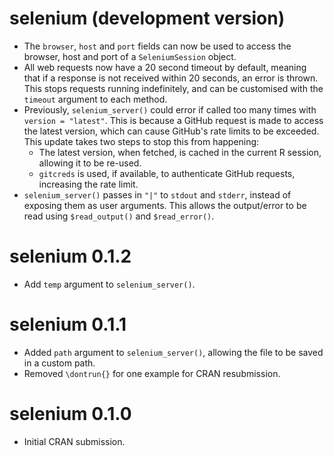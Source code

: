 # selenium (development version)

* The `browser`, `host` and `port` fields can now be used to access the browser,
  host and port of a `SeleniumSession` object.
* All web requests now have a 20 second timeout by default, meaning that if a
  response is not received within 20 seconds, an error is thrown. This stops
  requests running indefinitely, and can be customised with the `timeout` 
  argument to each method.
* Previously, `selenium_server()` could error if called too many times with
  `version = "latest"`. This is because a GitHub request is made to access
  the latest version, which can cause GitHub's rate limits to be exceeded.
  This update takes two steps to stop this from happening:
  - The latest version, when fetched, is cached in the current R session,
    allowing it to be re-used.
  - `gitcreds` is used, if available, to authenticate GitHub requests,
    increasing the rate limit.
* `selenium_server()` passes in `"|"` to `stdout` and `stderr`, instead of
  exposing them as user arguments. This allows the output/error to be read
  using `$read_output()` and `$read_error()`.

# selenium 0.1.2

* Add `temp` argument to `selenium_server()`.

# selenium 0.1.1

* Added `path` argument to `selenium_server()`, allowing the file to be
  saved in a custom path.
* Removed `\dontrun{}` for one example for CRAN resubmission.

# selenium 0.1.0

* Initial CRAN submission.
